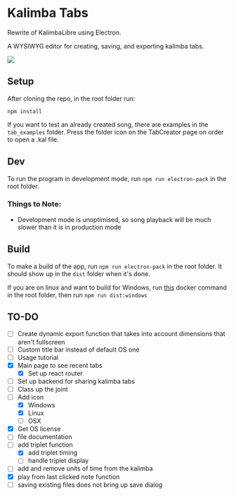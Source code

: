 # Kalimba Tabs

Rewrite of KalimbaLibre using Electron.

A WYSIWYG editor for creating, saving, and exporting kalimba tabs.

![](https://i.imgur.com/oxqmlNx.png)

## Setup

After cloning the repo, in the root folder run:

`npm install`

If you want to test an already created song, there are examples in the `tab_examples` folder. Press the folder icon on the TabCreator page on order to open a .kal file.

## Dev

To run the program in development mode, run `npm run electron-pack` in the root folder.

### Things to Note:

- Development mode is unoptimised, so song playback will be much slower than it is in production mode

## Build

To make a build of the app, run `npm run electron-pack` in the root folder. It should show up in the `dist` folder when it's done.

If you are on linux and want to build for Windows, run [this](https://gist.githubusercontent.com/jamzi/aff85aa192b8addab2b560db5d849a2a/raw/70c5b6f5816cc8b743853dae7b335418faa18b1f/gistfile1.txt) docker command in the root folder, then run `npm run dist:windows`

## TO-DO

- [ ] Create dynamic export function that takes into account dimensions that aren't fullscreen
- [ ] Custom title bar instead of default OS one
- [ ] Usage tutorial
- [x] Main page to see recent tabs
  - [x] Set up react router
- [ ] Set up backend for sharing kalimba tabs
- [ ] Class up the joint
- [ ] Add icon
  - [x] Windows
  - [x] Linux
  - [ ] OSX
- [x] Get OS license
- [ ] file documentation
- [ ] add triplet function
  - [x] add triplet timing
  - [ ] handle triplet display
- [ ] add and remove units of time from the kalimba
- [x] play from last clicked note function
- [ ] saving existing files does not bring up save dialog
